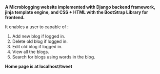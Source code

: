**A Microblogging website implemented with Django backend framework, jinja template engine, and CSS + HTML with the BootStrap Library for frontend.**

It enables a user to capable of : 
1. Add new blog if logged in.
2. Delete old blog if logged in.
3. Edit old blog if logged in.
4. View all the blogs.
5. Search for blogs using words in the blog.

**Home page is at localhost/tweet**
